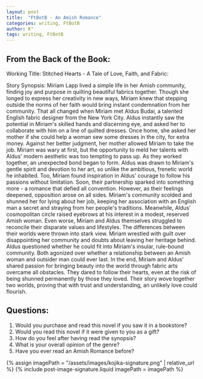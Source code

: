 ```yaml
---
layout: post
title:  "FtBotB - An Amish Romance"
categories: writing, FtBotB
author: K°
tags: writing, FtBotB
---
```


From the Back of the Book:
---
Working Title: Stitched Hearts - A Tale of Love, Faith, and Fabric:


Story Synopsis: Miriam Lapp lived a simple life in her Amish community, finding joy and purpose in quilting beautiful fabrics together. Though she longed to express her creativity in new ways, Miriam knew that stepping outside the norms of her faith would bring instant condemnation from her community. That all changed when Miriam met Aldus Budai, a talented English fabric designer from the New York City. Aldus instantly saw the potential in Miriam's skilled hands and discerning eye, and asked her to collaborate with him on a line of quilted dresses. Once home, she asked her mother if she could help a woman sew some dresses in the city, for extra money. Against her better judgment, her mother allowed Miriam to take the job. Miriam was wary at first, but the opportunity to meld her talents with Aldus' modern aesthetic was too tempting to pass up. As they worked together, an unexpected bond began to form. Aldus was drawn to Miriam's gentle spirit and devotion to her art, so unlike the ambitious, frenetic world he inhabited. Too, Miriam found inspiration in Aldus' courage to follow his passions without limitation. Soon, their partnership sparked into something more - a romance that defied all convention. However, as their feelings deepened, opposition arose on all sides. Miriam's community scolded and shunned her for lying about her job, keeping her association with an English man a secret and straying from her people's traditions. Meanwhile, Aldus' cosmopolitan circle raised eyebrows at his interest in a modest, reserved Amish woman. Even worse, Miriam and Aldus themselves struggled to reconcile their disparate values and lifestyles. The differences between their worlds were thrown into stark view. Miriam wrestled with guilt over disappointing her community and doubts about leaving her heritage behind. Aldus questioned whether he could fit into Miriam's insular, rule-bound community. Both agonized over whether a relationship between an Amish woman and outsider man could ever last. In the end, Miriam and Aldus' shared passion for bringing beauty into the world through fabric arts overcame all obstacles. They dared to follow their hearts, even at the risk of being shunned permanently by those they loved. Their story wove together two worlds, proving that with trust and understanding, an unlikely love could flourish.

Questions:
---
1. Would you purchase and read this novel if you saw it in a bookstore?
2. Would you read this novel if it were given to you as a gift?
3. How do you feel after having read the synopsis?
4. What is your overall opinion of the genre?
5. Have you ever read an Amish Romance before?

<!-- signature -->
{% assign imagePath = "/assets/images/kojika-signature.png" | relative_url %}
{% include post-image-signature.liquid imagePath = imagePath %}